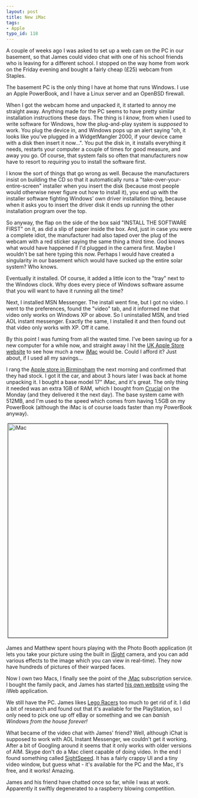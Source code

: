 ```yaml
---
layout: post
title: New iMac
tags:
- Apple
typo_id: 118
---
```

A couple of weeks ago I was asked to set up a web cam on the PC in our basement, so that James could video chat with one of his school friends who is leaving for a different school.  I stopped on the way home from work on the Friday evening and bought a fairly cheap (&pound;25) webcam from Staples.
<!-- read more -->
The basement PC is the only thing I have at home that runs Windows.  I use an Apple PowerBook, and I have a Linux server and an OpenBSD firewall.

When I got the webcam home and unpacked it, it started to annoy me straight away.  Anything made for the PC seems to have pretty similar installation instructions these days.  The thing is I *know*, from when I used to write software for Windows, how the plug-and-play system is *supposed* to work.  You plug the device in, and Windows pops up an alert saying "oh, it looks like you've plugged in a WidgetMangler 2000, if your device came with a disk then insert it now...".  You put the disk in, it installs everything it needs, restarts your computer a couple of times for good measure, and away you go.  Of course, that system fails so often that manufacturers now have to resort to *requiring* you to install the software first.

I know the sort of things that go wrong as well.  Because the manufacturers insist on building the CD so that it automatically runs a "take-over-your-entire-screen" installer when you insert the disk (because most people would otherwise never figure out how to install it), you end up with the installer software fighting Windows' own driver installation thing, because when it asks you to insert the driver disk it ends up running the other installation program over the top.

So anyway, the flap on the side of the box said "INSTALL THE SOFTWARE FIRST" on it, as did a slip of paper inside the box.  And, just in case you were a complete idiot, the manufacturer had also taped over the plug of the webcam with a red sticker saying the same thing a third time.  God knows what would have happened if I'd plugged in the camera first.  Maybe I wouldn't be sat here typing this now.  Perhaps I would have created a singularity in our basement which would have sucked up the entire solar system?  Who knows.

Eventually it installed.  Of course, it added a little icon to the "tray" next to the Windows clock.  Why does every piece of Windows software assume that you will want to have it running all the time?

Next, I installed MSN Messenger.  The install went fine, but I got no video.  I went to the preferences, found the "video" tab, and it informed me that video only works on Windows XP or above.  So I uninstalled MSN, and tried AOL instant messenger.  Exactly the same, I installed it and then found out that video only works with XP.  Off it came.

By this point I was fuming from all the wasted time.  I've been saving up for a new computer for a while now, and straight away I hit the <a href="http://store.apple.com/Apple/WebObjects/ukstore/">UK Apple Store website</a> to see how much a new <a href="http://www.apple.com/uk/imac/">iMac</a> would be.  Could I afford it?  Just about, if I used all my savings...

I rang the <a href="http://www.apple.com/uk/retail/bullring/">Apple store in Birmingham</a> the next morning and confirmed that they had stock.  I got it the car, and about 3 hours later I was back at home unpacking it. I bought a base model 17" iMac, and it's great.  The only thing it needed was an extra 1GB of RAM, which I bought from <a href="http://www.crucial.com/uk/">Crucial</a> on the Monday (and they delivered it the next day).  The base system came with 512MB, and I'm used to the speed which comes from having 1.5GB on my PowerBook (although the iMac is of course loads faster than my PowerBook anyway).


<img src="http://evansweb.info/files/iMac.jpg" height="577" width="432" border="1" hspace="4" vspace="4" alt="iMac" title="iMac" />


James and Matthew spent hours playing with the Photo Booth application (it lets you take your picture using the built in <a href="http://www.apple.com/imac/isight.html">iSight</a> camera, and you can add various effects to the image which you can view in real-time).  They now have hundreds of pictures of their warped faces.

Now I own two Macs, I finally see the point of the <a href="http://www.mac.com/">.Mac</a> subscription service.  I bought the family pack, and James has started <a href="http://web.mac.com/mr.spider/">his own website</a> using the iWeb application.

We still have the PC.  James likes <a href="http://www.gamespot.com/pc/driving/legoracers/index.html">Lego Racers</a> too much to get rid of it.  I did a bit of research and found out that it's available for the PlayStation, so I only need to pick one up off eBay or something and we can *banish Windows from the house forever!*

What became of the video chat with James' friend?  Well, although iChat is supposed to work with AOL Instant Messenger, we couldn't get it working.  After a bit of Googling around it seems that it only works with older versions of AIM.  Skype don't do a Mac client capable of doing video. In the end I found something called <a href="http://www.sightspeed.com/">SightSpeed</a>.  It has a fairly crappy UI and a tiny video window, but guess what - it's available for the PC and the Mac, it's free, and it works!  Amazing.

James and his friend have chatted once so far, while I was at work.  Apparently it swiftly degenerated to a raspberry blowing competition.
